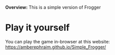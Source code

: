**Overview:** This is a simple version of Frogger

# Play it yourself
You can play the game in-browser at this website: https://amberephraim.github.io/Simple_Frogger/
